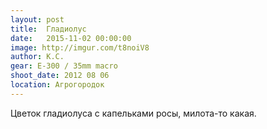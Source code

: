 ```yaml
---
layout: post
title:  Гладиолус
date:   2015-11-02 00:00:00
image: http://imgur.com/t8noiV8
author: К.С.
gear: E-300 / 35mm macro
shoot_date: 2012 08 06
location: Агрогородок
---
```


Цветок гладиолуса с капельками росы, милота-то какая.
